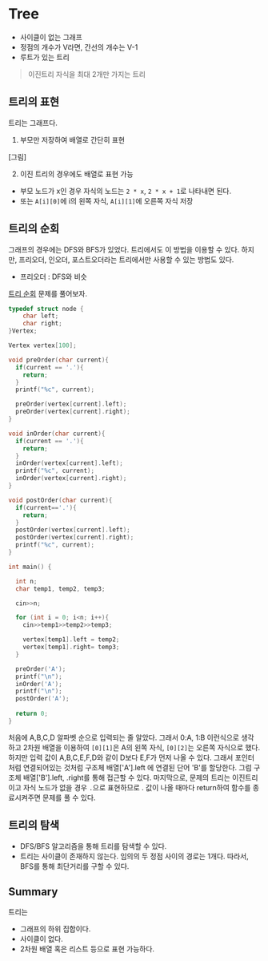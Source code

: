 # Tree

- 사이클이 없는 그래프
- 정점의 개수가 V라면, 간선의 개수는 V-1
- 루트가 있는 트리

> 이진트리
자식을 최대 2개만 가지는 트리

## 트리의 표현

트리는 그래프다. 

1. 부모만 저장하여 배열로 간단히 표현

[그림]

2. 이진 트리의 경우에도 배열로 표현 가능

- 부모 노드가 x인 경우 자식의 노드는 `2 * x`, `2 * x + 1`로 나타내면 된다.
- 또는 `A[i][0]`에 i의 왼쪽 자식, `A[i][1]`에 오른쪽 자식 저장

## 트리의 순회

그래프의 경우에는 DFS와 BFS가 있었다. 트리에서도 이 방법을 이용할 수 있다. 하지만, 프리오더, 인오더, 포스트오더라는 트리에서만 사용할 수 있는 방법도 있다.

- 프리오더 : DFS와 비슷

[트리 순회](https://www.acmicpc.net/problem/1991회) 문제를 풀어보자.

```C
typedef struct node {
    char left;
    char right;
}Vertex;

Vertex vertex[100];

void preOrder(char current){
  if(current == '.'){
    return;
  }
  printf("%c", current);

  preOrder(vertex[current].left);
  preOrder(vertex[current].right);
}

void inOrder(char current){
  if(current == '.'){
    return;
  }
  inOrder(vertex[current].left);
  printf("%c", current);
  inOrder(vertex[current].right);
}

void postOrder(char current){
  if(current=='.'){
    return;
  }
  postOrder(vertex[current].left);
  postOrder(vertex[current].right);
  printf("%c", current);
}

int main() {

  int n;
  char temp1, temp2, temp3;

  cin>>n;

  for (int i = 0; i<n; i++){
    cin>>temp1>>temp2>>temp3;

    vertex[temp1].left = temp2;
    vertex[temp1].right= temp3;
  }

  preOrder('A');
  printf("\n");
  inOrder('A');
  printf("\n");
  postOrder('A');
  
  return 0;
}
```

처음에 A,B,C,D 알파벳 순으로 입력되는 줄 알았다. 그래서 0:A, 1:B 이런식으로 생각하고 2차원 배열을 이용하여 `[0][1]`은 A의 왼쪽 자식, `[0][2]`는 오른쪽 자식으로 했다. 하지만 입력 값이 A,B,C,E,F,D와 같이 D보다 E,F가 먼저 나올 수 있다. 그래서 포인터처럼 연결되어있는 것처럼 구조체 배열['A'].left 에 연결된 단어 'B'를 할당한다. 그럼 구조체 배열['B'].left, .right를 통해 접근할 수 있다. 
마지막으로, 문제의 트리는 이진트리이고 자식 노드가 없을 경우 `.`으로 표현하므로 . 값이 나올 때마다 return하여 함수를 종료시켜주면 문제를 풀 수 있다. 

## 트리의 탐색

- DFS/BFS 알고리즘을 통해 트리를 탐색할 수 있다.
- 트리는 사이클이 존재하지 않는다. 임의의 두 정점 사이의 경로는 1개다. 따라서, BFS를 통해 최단거리를 구할 수 있다.

## Summary

트리는 

- 그래프의 하위 집합이다.
- 사이클이 없다.
- 2차원 배열 혹은 리스트 등으로 표현 가능하다.